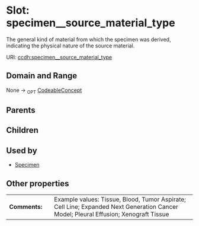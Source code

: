 
# Slot: specimen__source_material_type


The general kind of material from which the specimen was derived, indicating the physical nature of the source material.

URI: [ccdh:specimen__source_material_type](https://example.org/ccdh/specimen__source_material_type)


## Domain and Range

None ->  <sub>OPT</sub> [CodeableConcept](../classes/CodeableConcept.md)

## Parents


## Children


## Used by

 * [Specimen](../classes/Specimen.md)

## Other properties

|  |  |  |
| --- | --- | --- |
| **Comments:** | | Example values: Tissue, Blood, Tumor Aspirate; Cell Line; Expanded Next Generation Cancer Model; Pleural Effusion;  Xenograft Tissue |

